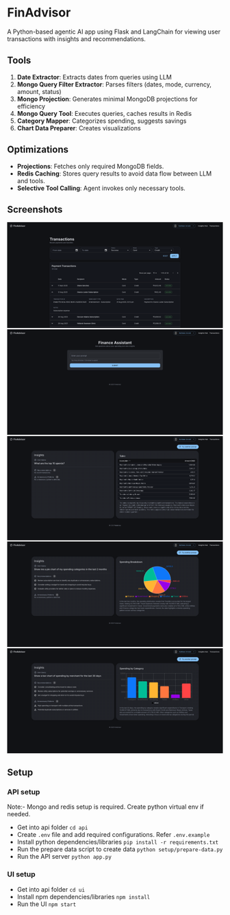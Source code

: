 # FinAdvisor

A Python-based agentic AI app using Flask and LangChain for viewing user transactions with insights and recommendations.

## Tools

1. **Date Extractor**: Extracts dates from queries using LLM
2. **Mongo Query Filter Extractor**: Parses filters (dates, mode, currency, amount, status)
3. **Mongo Projection**: Generates minimal MongoDB projections for efficiency
4. **Mongo Query Tool**: Executes queries, caches results in Redis
5. **Category Mapper**: Categorizes spending, suggests savings
6. **Chart Data Preparer**: Creates visualizations

## Optimizations

- **Projections**: Fetches only required MongoDB fields.
- **Redis Caching**: Stores query results to avoid data flow between LLM and tools.
- **Selective Tool Calling**: Agent invokes only necessary tools.

## Screenshots

![Transactions Table](/assets/screenshots/transactions_table.png)
![Prompt Input](/assets/screenshots/prompt_input.png)
![Table Insights](/assets/screenshots/table_insights.png)
![Pie chart](/assets/screenshots/pie_chart.png)
![Bar chart](/assets/screenshots/bar_chart.png)

## Setup

### API setup
Note:- Mongo and redis setup is required. Create python virtual env if needed.
- Get into api folder `cd api`
- Create `.env` file and add required configurations. Refer `.env.example`
- Install python dependencies/libraries `pip install -r requirements.txt`
- Run the prepare data script to create data `python setup/prepare-data.py`
- Run the API server `python app.py`

### UI setup
- Get into api folder `cd ui`
- Install npm dependencies/libraries `npm install`
- Run the UI `npm start`